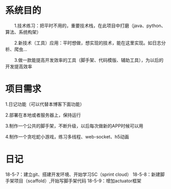 # 系统目的

　　1.技术练习：把平时不用的，重要技术栈，在此项目中打磨（java、python、算法、系统构架）

　　2.新技术（工具）应用：平时想做，想实现的技术，能在这里实现。如日志分析、爬虫...

　　3.做一款能提高开发效率的工具（脚手架、代码模版、辅助工具），为以后的开发提高效率

 

 

 

# 项目需求
1.日记功能（可以代替本博客下面功能）

2.部署在本地或者服务器上，保持运行

3.制作一个公共的脚手架，不断升级，以后每次做新的APP时候可以用

4.制作一个贪吃蛇小游戏，练习多线程、web-socket、h5动画
 
# 日记

18-5-7：建立git、搭建开发环境、开始学习SC（sprint cloud）
18-5-8：新建脚手架项目（scaffold）,开始写脚手架代码
18-5-9：增加actuator框架

